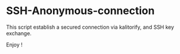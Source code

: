 # SSH-Anonymous-connection

This script establish a secured connection via kalitorify, and SSH key exchange.

Enjoy !
